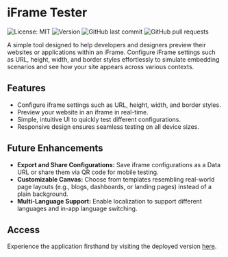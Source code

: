 # iFrame Tester

![License: MIT](https://img.shields.io/github/license/joshleatherland/IFrameTester)
![Version](https://img.shields.io/github/package-json/v/joshleatherland/IFrameTester)
![GitHub last commit](https://img.shields.io/github/last-commit/joshleatherland/IFrameTester)
![GitHub pull requests](https://img.shields.io/github/issues-pr/joshleatherland/IFrameTester)

A simple tool designed to help developers and designers preview their websites or applications within an iFrame. Configure iFrame settings such as URL, height, width, and border styles effortlessly to simulate embedding scenarios and see how your site appears across various contexts.

## Features

- Configure iframe settings such as URL, height, width, and border styles.
- Preview your website in an iframe in real-time.
- Simple, intuitive UI to quickly test different configurations.
- Responsive design ensures seamless testing on all device sizes.

## Future Enhancements

- **Export and Share Configurations:** Save iframe configurations as a Data URL or share them via QR code for mobile testing.
- **Customizable Canvas:** Choose from templates resembling real-world page layouts (e.g., blogs, dashboards, or landing pages) instead of a plain background.
- **Multi-Language Support:** Enable localization to support different languages and in-app language switching.

## Access

Experience the application firsthand by visiting the deployed version [here](https://joshleatherland.github.io/IFrameTester/).
